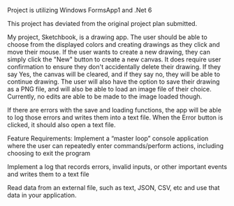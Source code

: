 ﻿Project is utilizing Windows FormsApp1 and .Net 6


This project has deviated from the original project plan submitted.

My project, Sketchbook, is a drawing app. The user should be able to choose from the displayed colors 
and creating drawings as they click and move their mouse. If the user wants to create a new drawing, they can simply click the
"New" button to create a new canvas. It does require user confirmation to ensure they don't accidentally delete their drawing.
If they say Yes, the canvas will be cleared, and if they say no, they will be able to continue drawing.
The user will also have the option to save their drawing as a PNG file, and will also be able to load an image file of their choice. 
Currently, no edits are able to be made to the image loaded though.

If there are errors with the save and loading functions, the app will be able to log those errors and writes them into a text file.
When the Error button is clicked, it should also open a text file.


Feature Requirements:
Implement a “master loop” console application where the user can repeatedly enter commands/perform actions, including choosing to exit the program

Implement a log that records errors, invalid inputs, or other important events and writes them to a text file

Read data from an external file, such as text, JSON, CSV, etc and use that data in your application.
